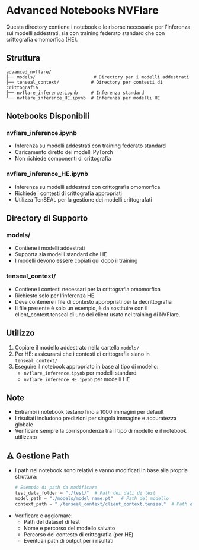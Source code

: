 # Advanced Notebooks NVFlare
Questa directory contiene i notebook e le risorse necessarie per l'inferenza sui modelli addestrati, sia con training federato standard che con crittografia omomorfica (HE).

## Struttura
```
advanced_nvflare/
├── models/                      # Directory per i modelli addestrati
├── tenseal_context/            # Directory per contesti di crittografia
├── nvflare_inference.ipynb     # Inferenza standard
└── nvflare_inference_HE.ipynb  # Inferenza per modelli HE
```

## Notebooks Disponibili
### nvflare_inference.ipynb
- Inferenza su modelli addestrati con training federato standard
- Caricamento diretto dei modelli PyTorch
- Non richiede componenti di crittografia

### nvflare_inference_HE.ipynb
- Inferenza su modelli addestrati con crittografia omomorfica
- Richiede i contesti di crittografia appropriati
- Utilizza TenSEAL per la gestione dei modelli crittografati

## Directory di Supporto
### models/
- Contiene i modelli addestrati
- Supporta sia modelli standard che HE
- I modelli devono essere copiati qui dopo il training

### tenseal_context/
- Contiene i contesti necessari per la crittografia omomorfica
- Richiesto solo per l'inferenza HE
- Deve contenere i file di contesto appropriati per la decrittografia
- Il file presente è solo un esempio, è da sostituire con il client_context.tenseal di uno dei client usato nel training di NVFlare.

## Utilizzo
1. Copiare il modello addestrato nella cartella `models/`
2. Per HE: assicurarsi che i contesti di crittografia siano in `tenseal_context/`
3. Eseguire il notebook appropriato in base al tipo di modello:
   - `nvflare_inference.ipynb` per modelli standard
   - `nvflare_inference_HE.ipynb` per modelli HE

## Note
- Entrambi i notebook testano fino a 1000 immagini per default
- I risultati includono predizioni per singola immagine e accuratezza globale
- Verificare sempre la corrispondenza tra il tipo di modello e il notebook utilizzato

## ⚠️ Gestione Path
- I path nei notebook sono relativi e vanno modificati in base alla propria struttura:
  ```python
  # Esempio di path da modificare
  test_data_folder = "./test/"  # Path dei dati di test
  model_path = "./models/model_name.pt"   # Path del modello
  context_path = "./tenseal_context/client_context.tenseal"  # Path del contesto HE
  ```
- Verificare e aggiornare:
  - Path del dataset di test
  - Nome e percorso del modello salvato
  - Percorso del contesto di crittografia (per HE)
  - Eventuali path di output per i risultati

